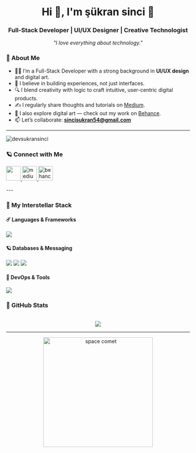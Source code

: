 
<h1 align="center">Hi 👋, I'm şükran sinci 🚀</h1>

<h3 align="center">Full-Stack Developer | UI/UX Designer | Creative Technologist </h3>

<p align="center">
  <i>"I love everything about technology."</i>
</p>

### 🎯 About Me

- 👩‍💻 I’m a Full-Stack Developer with a strong background in **UI/UX design** and digital art.
- 🎨 I believe in building experiences, not just interfaces.
- 🔍 I blend creativity with logic to craft intuitive, user-centric digital products.
- ✍️ I regularly share thoughts and tutorials on [Medium](https://medium.com/@sincisukran).
- 🎻 I also explore digital art — check out my work on [Behance](https://www.behance.net/skransinci).
- 📫 Let’s collaborate: **sincisukran54@gmail.com**

---
  

  
 <img src="https://github-profile-trophy.vercel.app/?username=devsukransinci" alt="devsukransinci" /></a> </p>
 
 


  




### 🪐 Connect with Me  

<p align="left">
  <a href="https://linkedin.com/in/şükransinci" target="_blank">
    <img src="https://skillicons.dev/icons?i=linkedin" height="40"/>
  </a>

  <a href="https://medium.com/@sincisukran" target="_blank">
    <img src="https://raw.githubusercontent.com/rahuldkjain/github-profile-readme-generator/master/src/images/icons/Social/medium.svg" height="40" alt="medium"/>
  </a>

 <a href="https://www.behance.net/skransinci" target="_blank">
    <img src="https://cdn-icons-png.flaticon.com/512/145/145799.png" height="40" alt="behance"/>
  </a>
</p>
---

### 🚀 My Interstellar Stack

#### ☄️ Languages & Frameworks  
<p>
  <img src="https://skillicons.dev/icons?i=java,ts,nodejs,react,spring,angular" />
</p>

#### 🪐 Databases & Messaging  
<p>
  <img src="https://skillicons.dev/icons?i=mongodb,mysql,postgres" />
  <img src="https://img.shields.io/badge/Kafka-black?logo=apachekafka&style=flat"/>
  <img src="https://img.shields.io/badge/RabbitMQ-FF6600?logo=rabbitmq&style=flat"/>
</p>

#### 🌠 DevOps & Tools  
<p>
  <img src="https://skillicons.dev/icons?i=docker,kubernetes,git,github,postman,vercel" />
</p>


### 👾 GitHub Stats

<p align="center">
  <br/>
  <img src="https://github-readme-streak-stats.herokuapp.com/?user=devsukransinci&theme=tokyonight&hide_border=true"/>
</p>

---

<p align="center">
  <img src="https://media.giphy.com/media/BHNfhgU63qrks/giphy.gif" alt="space comet" width="300px"/>
</p>


